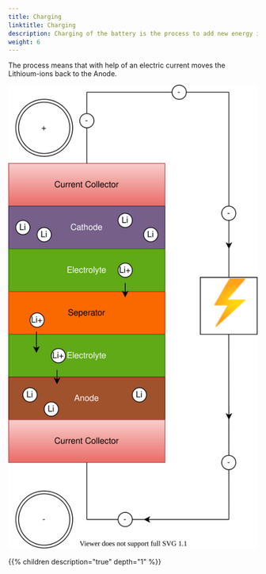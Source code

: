 ```yaml
---
title: Charging
linktitle: Charging
description: Charging of the battery is the process to add new energy in to the battery to.
weight: 6
---
```


The process means that with help of an electric current moves the Lithioum-ions back to the Anode.

![Battery charging](batteryconceptcharging.drawio.svg "Charging process")

{{% children description="true" depth="1" %}}
